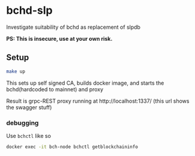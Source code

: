 # bchd-slp
Investigate suitability of bchd as replacement of slpdb

**PS: This is insecure, use at your own risk.**

## Setup

```bash
make up
```

This sets up self signed CA, builds docker image, and starts the bchd(hardcoded to mainnet) and proxy

Result is grpc-REST proxy running at http://localhost:1337/ (this url shows the swagger stuff)

### debugging

Use `bchctl` like so

```bash
docker exec -it bch-node bchctl getblockchaininfo
```
